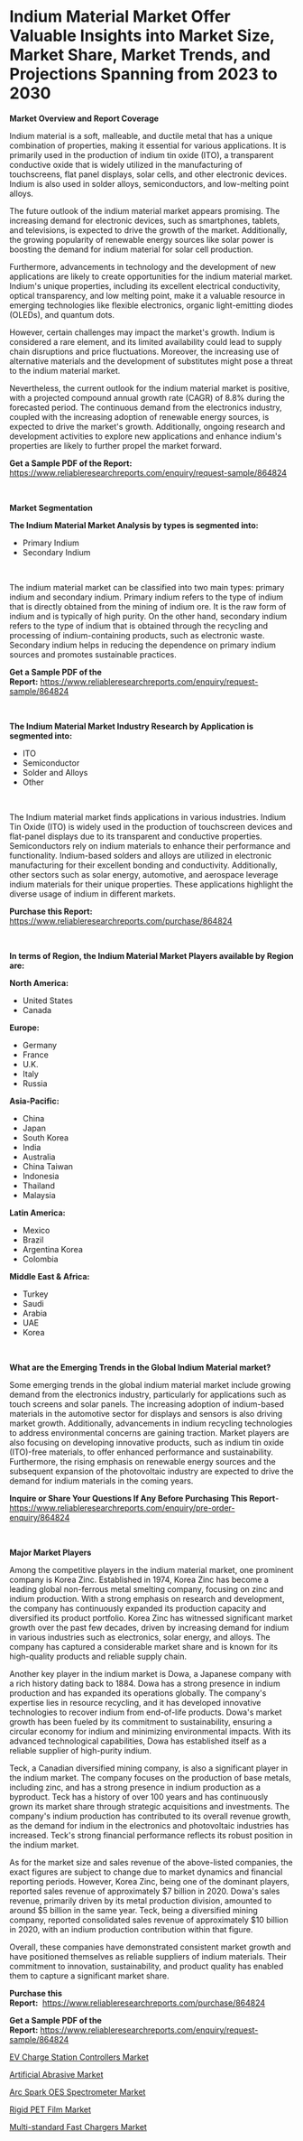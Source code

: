 <p><h1>Indium Material Market Offer Valuable Insights into Market Size, Market Share, Market Trends, and Projections Spanning from 2023 to 2030</h1></p><p><strong>Market Overview and Report Coverage</strong></p>
<p><p>Indium material is a soft, malleable, and ductile metal that has a unique combination of properties, making it essential for various applications. It is primarily used in the production of indium tin oxide (ITO), a transparent conductive oxide that is widely utilized in the manufacturing of touchscreens, flat panel displays, solar cells, and other electronic devices. Indium is also used in solder alloys, semiconductors, and low-melting point alloys.</p><p>The future outlook of the indium material market appears promising. The increasing demand for electronic devices, such as smartphones, tablets, and televisions, is expected to drive the growth of the market. Additionally, the growing popularity of renewable energy sources like solar power is boosting the demand for indium material for solar cell production.</p><p>Furthermore, advancements in technology and the development of new applications are likely to create opportunities for the indium material market. Indium's unique properties, including its excellent electrical conductivity, optical transparency, and low melting point, make it a valuable resource in emerging technologies like flexible electronics, organic light-emitting diodes (OLEDs), and quantum dots.</p><p>However, certain challenges may impact the market's growth. Indium is considered a rare element, and its limited availability could lead to supply chain disruptions and price fluctuations. Moreover, the increasing use of alternative materials and the development of substitutes might pose a threat to the indium material market.</p><p>Nevertheless, the current outlook for the indium material market is positive, with a projected compound annual growth rate (CAGR) of 8.8% during the forecasted period. The continuous demand from the electronics industry, coupled with the increasing adoption of renewable energy sources, is expected to drive the market's growth. Additionally, ongoing research and development activities to explore new applications and enhance indium's properties are likely to further propel the market forward.</p></p>
<p><strong>Get a Sample PDF of the Report:</strong> <a href="https://www.reliableresearchreports.com/enquiry/request-sample/864824">https://www.reliableresearchreports.com/enquiry/request-sample/864824</a></p>
<p>&nbsp;</p>
<p><strong>Market Segmentation</strong></p>
<p><strong>The Indium Material Market Analysis by types is segmented into:</strong></p>
<p><ul><li>Primary Indium</li><li>Secondary Indium</li></ul></p>
<p>&nbsp;</p>
<p><p>The indium material market can be classified into two main types: primary indium and secondary indium. Primary indium refers to the type of indium that is directly obtained from the mining of indium ore. It is the raw form of indium and is typically of high purity. On the other hand, secondary indium refers to the type of indium that is obtained through the recycling and processing of indium-containing products, such as electronic waste. Secondary indium helps in reducing the dependence on primary indium sources and promotes sustainable practices.</p></p>
<p><strong>Get a Sample PDF of the Report:</strong>&nbsp;<a href="https://www.reliableresearchreports.com/enquiry/request-sample/864824">https://www.reliableresearchreports.com/enquiry/request-sample/864824</a></p>
<p>&nbsp;</p>
<p><strong>The Indium Material Market Industry Research by Application is segmented into:</strong></p>
<p><ul><li>ITO</li><li>Semiconductor</li><li>Solder and Alloys</li><li>Other</li></ul></p>
<p>&nbsp;</p>
<p><p>The Indium material market finds applications in various industries. Indium Tin Oxide (ITO) is widely used in the production of touchscreen devices and flat-panel displays due to its transparent and conductive properties. Semiconductors rely on indium materials to enhance their performance and functionality. Indium-based solders and alloys are utilized in electronic manufacturing for their excellent bonding and conductivity. Additionally, other sectors such as solar energy, automotive, and aerospace leverage indium materials for their unique properties. These applications highlight the diverse usage of indium in different markets.</p></p>
<p><strong>Purchase this Report:</strong>&nbsp; <a href="https://www.reliableresearchreports.com/purchase/864824">https://www.reliableresearchreports.com/purchase/864824</a></p>
<p>&nbsp;</p>
<p><strong>In terms of Region, the Indium Material Market Players available by Region are:</strong></p>
<p>
    <p> <strong> North America: </strong>
        <ul>
            <li>United States</li>
            <li>Canada</li>
        </ul>
        </p> 
    <p> <strong> Europe: </strong>
        <ul>
            <li>Germany</li>
            <li>France</li>
            <li>U.K.</li>
            <li>Italy</li>
            <li>Russia</li>
        </ul>
        </p> 
    <p> <strong> Asia-Pacific: </strong>
        <ul>
            <li>China</li>
            <li>Japan</li>
            <li>South Korea</li>
            <li>India</li>
            <li>Australia</li>
            <li>China Taiwan</li>
            <li>Indonesia</li>
            <li>Thailand</li>
            <li>Malaysia</li>
        </ul>
        </p> 
    <p> <strong> Latin America: </strong>
        <ul>
            <li>Mexico</li>
            <li>Brazil</li>
            <li>Argentina Korea</li>
            <li>Colombia</li>
        </ul>
        </p> 
    <p> <strong> Middle East & Africa: </strong>
        <ul>
            <li>Turkey</li>
            <li>Saudi</li>
            <li>Arabia</li>
            <li>UAE</li>
            <li>Korea</li>
        </ul>
    </p>
    </p>
<p>&nbsp;</p>
<p><strong>What are the Emerging Trends in the Global Indium Material market?</strong></p>
<p><p>Some emerging trends in the global indium material market include growing demand from the electronics industry, particularly for applications such as touch screens and solar panels. The increasing adoption of indium-based materials in the automotive sector for displays and sensors is also driving market growth. Additionally, advancements in indium recycling technologies to address environmental concerns are gaining traction. Market players are also focusing on developing innovative products, such as indium tin oxide (ITO)-free materials, to offer enhanced performance and sustainability. Furthermore, the rising emphasis on renewable energy sources and the subsequent expansion of the photovoltaic industry are expected to drive the demand for indium materials in the coming years.</p></p>
<p><strong>Inquire or Share Your Questions If Any Before Purchasing This Report</strong>- <a href="https://www.reliableresearchreports.com/enquiry/pre-order-enquiry/864824">https://www.reliableresearchreports.com/enquiry/pre-order-enquiry/864824</a></p>
<p>&nbsp;</p>
<p><strong>Major Market Players</strong></p>
<p><p>Among the competitive players in the indium material market, one prominent company is Korea Zinc. Established in 1974, Korea Zinc has become a leading global non-ferrous metal smelting company, focusing on zinc and indium production. With a strong emphasis on research and development, the company has continuously expanded its production capacity and diversified its product portfolio. Korea Zinc has witnessed significant market growth over the past few decades, driven by increasing demand for indium in various industries such as electronics, solar energy, and alloys. The company has captured a considerable market share and is known for its high-quality products and reliable supply chain.</p><p>Another key player in the indium market is Dowa, a Japanese company with a rich history dating back to 1884. Dowa has a strong presence in indium production and has expanded its operations globally. The company's expertise lies in resource recycling, and it has developed innovative technologies to recover indium from end-of-life products. Dowa's market growth has been fueled by its commitment to sustainability, ensuring a circular economy for indium and minimizing environmental impacts. With its advanced technological capabilities, Dowa has established itself as a reliable supplier of high-purity indium.</p><p>Teck, a Canadian diversified mining company, is also a significant player in the indium market. The company focuses on the production of base metals, including zinc, and has a strong presence in indium production as a byproduct. Teck has a history of over 100 years and has continuously grown its market share through strategic acquisitions and investments. The company's indium production has contributed to its overall revenue growth, as the demand for indium in the electronics and photovoltaic industries has increased. Teck's strong financial performance reflects its robust position in the indium market.</p><p>As for the market size and sales revenue of the above-listed companies, the exact figures are subject to change due to market dynamics and financial reporting periods. However, Korea Zinc, being one of the dominant players, reported sales revenue of approximately $7 billion in 2020. Dowa's sales revenue, primarily driven by its metal production division, amounted to around $5 billion in the same year. Teck, being a diversified mining company, reported consolidated sales revenue of approximately $10 billion in 2020, with an indium production contribution within that figure.</p><p>Overall, these companies have demonstrated consistent market growth and have positioned themselves as reliable suppliers of indium materials. Their commitment to innovation, sustainability, and product quality has enabled them to capture a significant market share.</p></p>
<p><strong>Purchase this Report:</strong>&nbsp;&nbsp;<a href="https://www.reliableresearchreports.com/purchase/864824">https://www.reliableresearchreports.com/purchase/864824</a></p>
<p></p>
<p><strong>Get a Sample PDF of the Report:</strong>&nbsp;<a href="https://www.reliableresearchreports.com/enquiry/request-sample/864824">https://www.reliableresearchreports.com/enquiry/request-sample/864824</a></p>
<p><p><a href="https://medium.com/@jaylonlesch/ev-charge-station-controllers-market-comprehensive-assessment-by-type-application-and-geography-0f3964b9d27b">EV Charge Station Controllers Market</a></p><p><a href="https://github.com/maliyahmorrow6654/Market-Research-Report-List-1/blob/main/artificial-abrasive-market.md">Artificial Abrasive Market</a></p><p><a href="https://medium.com/@randysimpson755/arc-spark-oes-spectrometer-market-size-and-market-trends-complete-industry-overview-2023-to-2030-8db354b4c709">Arc Spark OES Spectrometer Market</a></p><p><a href="https://github.com/abdelrhmankishk22/Market-Research-Report-List-1/blob/main/rigid-pet-film-market.md">Rigid PET Film Market</a></p><p><a href="https://medium.com/@bonniehoppe2023/multi-standard-fast-chargers-market-focuses-on-market-share-size-and-projected-forecast-till-2030-25a4ada1bce4">Multi-standard Fast Chargers Market</a></p></p>